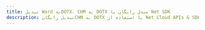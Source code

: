 ---title: تبدیل Word بهDOTX، CHM به DOTX مبدل رایگان یا Net SDKdescription: تبدیل رایگانCHM به DOTX با استفاده از Net Cloud APIs & SDK. همچنین اسناد Microsoft Word و OpenOffice را در Cloud ایجاد، ویرایش و رندر کنید.---